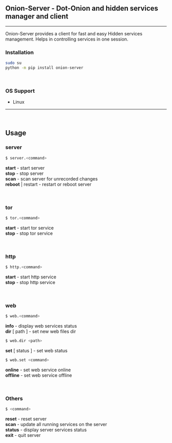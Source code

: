 ## **Onion-Server - Dot-Onion and hidden services manager and client**

---

Onion-Server provides a client for fast and easy Hidden services management. Helps in controlling services in one session.
<br>

### **Installation**

```bash
sudo su
python -m pip install onion-server
```

<br>

### **OS Support**

- Linux

---

<br>

## **Usage**

### **server**

```bash
$ server.<command>
```

**start** - start server  
**stop** - stop server  
**scan** - scan server for unrecorded changes  
**reboot** | restart - restart or reboot server

<br>

### **tor**

```bash
$ tor.<command>
```

**start** - start tor service  
**stop** - stop tor service

<br>

### **http**

```bash
$ http.<command>
```

**start** - start http service  
**stop** - stop http service

<br>

### **web**

```bash
$ web.<command>
```

**info** - display web services status  
**dir** [ path ] - set new web files dir

```bash
$ web.dir <path>
```

**set** [ status ] - set web status

```bash
$ web.set <command>
```

**online** - set web service online  
**offline** - set web service offline

<br>

### **Others**

```bash
$ <command>
```

**reset** - reset server  
**scan** - update all running services on the server  
**status** - display server services status  
**exit** - quit server
